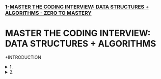 ### [1-MASTER THE CODING INTERVIEW: DATA STRUCTURES + ALGORITHMS - ZERO TO MASTERY](/courses/ds/1.md)

# MASTER THE CODING INTERVIEW: DATA STRUCTURES + ALGORITHMS

+INTRODUCTION

<details>
  <summary>1. </summary>

```bs

```

```bs

```

# #END </details>

<details>
  <summary>2. </summary>

```bs

```

```bs

```

# #END </details>
